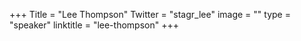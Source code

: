 +++
Title = "Lee Thompson"
Twitter = "stagr_lee"
image = ""
type = "speaker"
linktitle = "lee-thompson"
+++  
